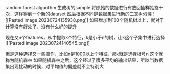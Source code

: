 random forest algorithm
生成树的sample
将原始的数据进行有放回抽样抽签十次，这样得到一个新的dataset
然后根据不同是数据集进行新的二叉树分类
![[Pasted image 20230724135938.png]]
如果增加到100个随机树以上，就对于计算没有好处了，没有什么好的提升

现在又n个features，从中提取k个特征，k是小于n的树，让k这个子集中进行选择
![[Pasted image 20230724140545.png]]

但是这种选择又一些操作，比如n是1000以上个特征，那k就是选择根号n
这个就称为随机森林
如果随机森林之后，这个经过了很多平均的输出结果，所以当数据集出现扰动的时候，对平均值的偏差就不会特别大
